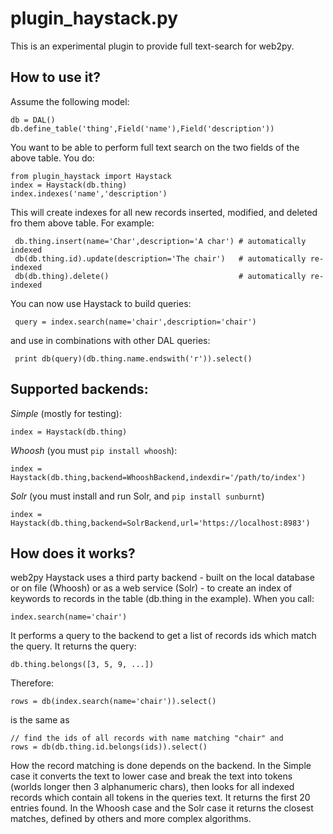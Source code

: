 # plugin_haystack.py

This is an experimental plugin to provide full text-search for web2py.

## How to use it?

Assume the following model:

    db = DAL()
    db.define_table('thing',Field('name'),Field('description'))

You want to be able to perform full text search on the two fields of the above table. You do:

    from plugin_haystack import Haystack
    index = Haystack(db.thing)
    index.indexes('name','description')

This will create indexes for all new records inserted, modified, and deleted fro them above table. For example:

     db.thing.insert(name='Char',description='A char') # automatically indexed
     db(db.thing.id).update(description='The chair')   # automatically re-indexed
     db(db.thing).delete()                             # automatically re-indexed                                                                                            
You can now use Haystack to build queries:

     query = index.search(name='chair',description='chair')

and use in combinations with other DAL queries:
                                                                                                                    
     print db(query)(db.thing.name.endswith('r')).select() 

## Supported backends:

*Simple* (mostly for testing):

    index = Haystack(db.thing)

*Whoosh* (you must `pip install whoosh`):

    index = Haystack(db.thing,backend=WhooshBackend,indexdir='/path/to/index')

*Solr* (you must install and run Solr, and `pip install sunburnt`)

    index = Haystack(db.thing,backend=SolrBackend,url='https://localhost:8983')

## How does it works?

web2py Haystack uses a third party backend - built on the local database or on file (Whoosh) or as a web service (Solr) - to create an index of keywords to records in the table (db.thing in the example). When you call:

    index.search(name='chair')

It performs a query to the backend to get a list of records ids which match the query. It returns the query:

    db.thing.belongs([3, 5, 9, ...])

Therefore:

    rows = db(index.search(name='chair')).select()

is the same as 

    // find the ids of all records with name matching "chair" and
    rows = db(db.thing.id.belongs(ids)).select()

How the record matching is done depends on the backend. In the Simple case it converts the text to lower case  and break the text into tokens (worlds longer then 3 alphanumeric chars), then looks for all indexed records which contain all tokens in the queries text. It returns the first 20 entries found. In the Whoosh case and the Solr case it returns the closest matches, defined by others and more complex algorithms.





